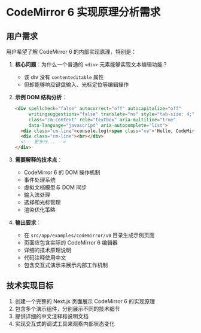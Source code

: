 # CodeMirror 6 实现原理分析需求

## 用户需求

用户希望了解 CodeMirror 6 的内部实现原理，特别是：

1. **核心问题**：为什么一个普通的 `<div>` 元素能够实现文本编辑功能？
   - 该 div 没有 `contenteditable` 属性
   - 但却能够响应键盘输入、光标定位等编辑操作

2. **示例 DOM 结构分析**：
   ```html
   <div spellcheck="false" autocorrect="off" autocapitalize="off" 
        writingsuggestions="false" translate="no" style="tab-size: 4;" 
        class="cm-content" role="textbox" aria-multiline="true" 
        data-language="javascript" aria-autocomplete="list">
     <div class="cm-line">console.log(<span class="ͼe">'Hello, CodeMirror 6!'</span>)</div>
     <div class="cm-line"><br></div>
     <!-- 更多行... -->
   </div>
   ```

3. **需要解释的技术点**：
   - CodeMirror 6 的 DOM 操作机制
   - 事件处理系统
   - 虚拟文档模型与 DOM 同步
   - 输入法处理
   - 选择和光标管理
   - 渲染优化策略

4. **输出要求**：
   - 在 `src/app/examples/codemirror/v0` 目录生成示例页面
   - 页面应包含实际的 CodeMirror 6 编辑器
   - 详细的技术原理说明
   - 代码注释使用中文
   - 包含交互式演示来展示内部工作机制

## 技术实现目标

1. 创建一个完整的 Next.js 页面展示 CodeMirror 6 的实现原理
2. 包含多个演示组件，分别展示不同的技术细节
3. 提供详细的中文注释和说明文档
4. 实现交互式的调试工具来观察内部状态变化